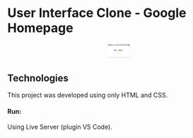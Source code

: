 # User Interface Clone - Google Homepage

<h4 align="center">
    <img alt="PrintProject" title="PrintProject" src="./Captura-de-tela.png" width="50px" />
</h4>

## Technologies

This project was developed using only HTML and CSS.

#### Run:

Using Live Server (plugin VS Code).
